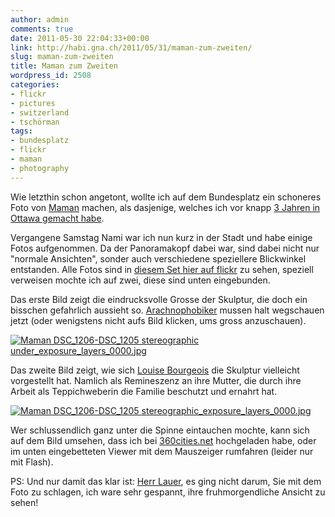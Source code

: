 ```yaml
---
author: admin
comments: true
date: 2011-05-30 22:04:33+00:00
link: http://habi.gna.ch/2011/05/31/maman-zum-zweiten/
slug: maman-zum-zweiten
title: Maman zum Zweiten
wordpress_id: 2508
categories:
- flickr
- pictures
- switzerland
- tschörman
tags:
- bundesplatz
- flickr
- maman
- photography
---
```


Wie letzthin schon angetont, wollte ich auf dem Bundesplatz ein schoneres Foto von [Maman](http://enwp.org/Maman) machen, als dasjenige, welches ich vor knapp [3 Jahren in Ottawa gemacht habe](http://status.davidhaberthuer.ch/notice/1187).




Vergangene Samstag Nami war ich nun kurz in der Stadt und habe einige Fotos aufgenommen. Da der Panoramakopf dabei war, sind dabei nicht nur "normale Ansichten", sonder auch verschiedene speziellere Blickwinkel entstanden. Alle Fotos sind in [diesem Set hier auf flickr](http://flic.kr/s/aHsjuWq2LN) zu sehen, speziell verweisen mochte ich auf zwei, diese sind unten eingebunden.




Das erste Bild zeigt die eindrucksvolle Grosse der Skulptur, die doch ein bisschen gefahrlich aussieht so. [Arachnophobiker](http://) mussen halt wegschauen jetzt (oder wenigstens nicht aufs Bild klicken, ums gross anzuschauen).




[![Maman DSC_1206-DSC_1205 stereographic under_exposure_layers_0000.jpg](http://habi.gna.ch/wp-content/uploads/2011/05/Maman-DSC_1206-DSC_1205-stereographic-under_exposure_layers_0000-tm.jpg)](http://habi.gna.ch/wp-content/uploads/2011/05/Maman-DSC_1206-DSC_1205-stereographic-under_exposure_layers_0000.jpg)  



  



Das zweite Bild zeigt, wie sich [Louise Bourgeois](http://de.wikipedia.org/wiki/Louise_Bourgeois) die Skulptur vielleicht vorgestellt hat. Namlich als Remineszenz an ihre Mutter, die durch ihre Arbeit als Teppichweberin die Familie beschutzt und ernahrt hat.




[![Maman DSC_1206-DSC_1205 stereographic_exposure_layers_0000.jpg](http://habi.gna.ch/wp-content/uploads/2011/05/Maman-DSC_1206-DSC_1205-stereographic_exposure_layers_0000-tm.jpg)](http://habi.gna.ch/wp-content/uploads/2011/05/Maman-DSC_1206-DSC_1205-stereographic_exposure_layers_0000.jpg)
  



Wer schlussendlich ganz unter die Spinne eintauchen mochte, kann sich auf dem Bild umsehen, dass ich bei [360cities.net](http://www.360cities.net/image/maman) hochgeladen habe, oder im unten eingebetteten Viewer mit dem Mauszeiger rumfahren (leider nur mit Flash).



  





  

  

PS: Und nur damit das klar ist: [Herr Lauer](http://habi.gna.ch/2011/04/16/indien/#comment-14584), es ging nicht darum, Sie mit dem Foto zu schlagen, ich ware sehr gespannt, ihre fruhmorgendliche Ansicht zu sehen!  


